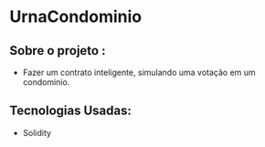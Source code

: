 # UrnaCondominio
## Sobre o projeto :
 - Fazer um contrato inteligente, simulando uma votação em um condominio.

## Tecnologias Usadas:
 - Solidity